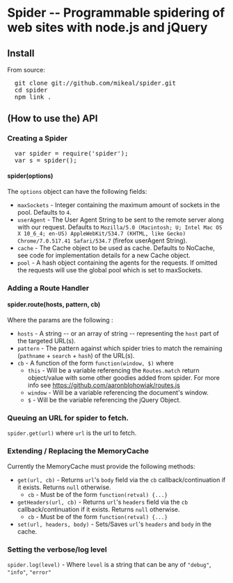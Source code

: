 # Spider -- Programmable spidering of web sites with node.js and jQuery

## Install

From source:

<pre>
  git clone git://github.com/mikeal/spider.git 
  cd spider
  npm link .
</pre>

## (How to use the) API

### Creating a Spider
<pre>
  var spider = require('spider');
  var s = spider();
</pre>

#### spider(options)

The `options` object can have the following fields:

* `maxSockets` - Integer containing the maximum amount of sockets in the pool. Defaults to `4`.
* `userAgent` - The User Agent String to be sent to the remote server along with our request. Defaults to `Mozilla/5.0 (Macintosh; U; Intel Mac OS X 10_6_4; en-US) AppleWebKit/534.7 (KHTML, like Gecko) Chrome/7.0.517.41 Safari/534.7` (firefox userAgent String).
* `cache` -  The Cache object to be used as cache. Defaults to NoCache, see code for implementation details for a new Cache object.
* `pool` - A hash object containing the agents for the requests. If omitted the requests will use the global pool which is set to maxSockets.

### Adding a Route Handler

#### spider.route(hosts, pattern, cb)
Where the params are the following : 

* `hosts` - A string -- or an array of string -- representing the `host` part of the targeted URL(s).
* `pattern` - The pattern against which spider tries to match the remaining (`pathname` + `search` + `hash`) of the URL(s).
* `cb` - A function of the form `function(window, $)` where
  * `this` - Will be a variable referencing the `Routes.match` return object/value with some other goodies added from spider. For more info see https://github.com/aaronblohowiak/routes.js
  * `window` - Will be a variable referencing the document's window.
  * `$` - Will be the variable referencing the jQuery Object.

### Queuing an URL for spider to fetch.

`spider.get(url)` where `url` is the url to fetch.

### Extending / Replacing the MemoryCache 

Currently the MemoryCache must provide the following methods:

* `get(url, cb)` - Returns `url`'s `body` field via the `cb` callback/continuation if it exists. Returns `null` otherwise.
  * `cb` - Must be of the form `function(retval) {...}`
* `getHeaders(url, cb)` - Returns `url`'s `headers` field via the `cb` callback/continuation if it exists. Returns `null` otherwise.
  * `cb` - Must be of the form `function(retval) {...}`
* `set(url, headers, body)` - Sets/Saves `url`'s `headers` and `body` in the cache.

### Setting the verbose/log level
`spider.log(level)` - Where `level` is a string that can be any of `"debug"`, `"info"`, `"error"`
